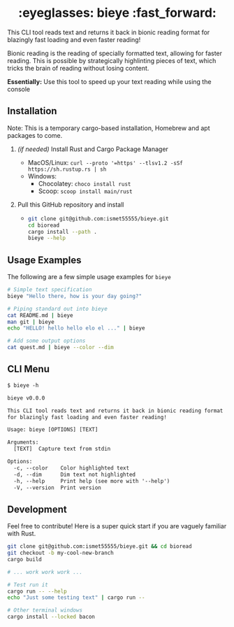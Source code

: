 <p align="center">
  <!-- <img width="120" alt="portfolio_view" src="https://raw.githubusercontent.com/ismet55555/yojenkins/main/docs/source/logo_final.png"> -->
</p>

<h1 align="center">:eyeglasses: bieye :fast_forward:</h1>

This CLI tool reads text and returns it back in bionic reading format
for blazingly fast loading and even faster reading!

Bionic reading is the reading of specially formatted text, allowing for
faster reading. This is possible by strategically highlinting pieces
of text, which tricks the brain of reading without losing content.

**Essentially:** Use this tool to speed up your text reading while using the console

## Installation

Note: This is a temporary cargo-based installation,
Homebrew and apt packages to come.

1. _(if needed)_ Install Rust and Cargo Package Manager

   - MacOS/Linux: `curl --proto '=https' --tlsv1.2 -sSf https://sh.rustup.rs | sh`
   - Windows:
     - Chocolatey: `choco install rust`
     - Scoop: `scoop install main/rust`

2. Pull this GitHub repository and install

   - ```bash
     git clone git@github.com:ismet55555/bieye.git
     cd bioread
     cargo install --path .
     bieye --help
     ```

## Usage Examples

The following are a few simple usage examples for `bieye`

```bash
# Simple text specification
bieye "Hello there, how is your day going?"

# Piping standard out into bieye
cat README.md | bieye
man git | bieye
echo "HELLO! hello hello elo el ..." | bieye

# Add some output options
cat quest.md | bieye --color --dim
```

## CLI Menu

```txt
$ bieye -h

bieye v0.0.0

This CLI tool reads text and returns it back in bionic reading format
for blazingly fast loading and even faster reading!

Usage: bieye [OPTIONS] [TEXT]

Arguments:
  [TEXT]  Capture text from stdin

Options:
  -c, --color    Color highlighted text
  -d, --dim      Dim text not highlighted
  -h, --help     Print help (see more with '--help')
  -V, --version  Print version
```

## Development

Feel free to contribute! Here is a super quick start if you are vaguely familiar with Rust.

```bash
git clone git@github.com:ismet55555/bieye.git && cd bioread
git checkout -b my-cool-new-branch
cargo build

# ... work work work ...

# Test run it
cargo run -- --help
echo "Just some testing text" | cargo run --

# Other terminal windows
cargo install --locked bacon
```
